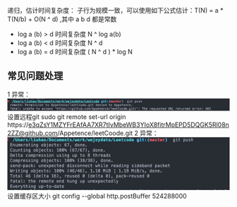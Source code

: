 递归，估计时间复杂度：
子行为规模一致，可以使用如下公式估计：T(N)  = a * T(N/b) + O(N ^ d) ,其中 a b d 都是常数 

* log a (b) > d  时间复杂度 N ^ log a(b)
* log a (b) < d  时间复杂度 N ^ d
* log a (b) = d  时间复杂度 ( N ^ d ) * log N



## 常见问题处理
  1 异常：
  ![alt text](image-1.png)
  设置远程git
  sudo git remote set-url origin https://e3qZsY1MZYFrEAfAA7XR7tIvMbeWB3YIoX8fitrMpEPD5DQGK5Rl08n2ZZ@github.com/Appetence/leetCoode.git
  2 异常：
  ![alt text](image.png)
  设置缓存区大小
  git config --global http.postBuffer 524288000
